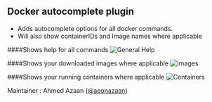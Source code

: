 ## Docker autocomplete plugin

- Adds autocomplete options for all docker commands.
- Will also show containerIDs and Image names where applicable

####Shows help for all commands
![General Help](http://i.imgur.com/tUBO9jh.png "Help for all commands")


####Shows your downloaded images where applicable
![Images](http://i.imgur.com/R8ZsWO1.png "Images")


####Shows your running containers where applicable
![Containers](http://i.imgur.com/WQtbheg.png "Containers")



Maintainer : Ahmed Azaan ([@aeonazaan](https://twitter.com/aeonazaan))
